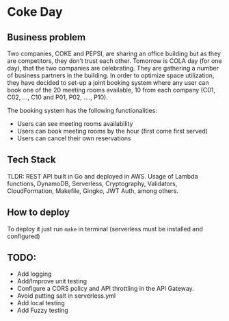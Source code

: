 # Coke Day

## Business problem
Two companies, COKE and PEPSI, are sharing an office building but as they are
competitors, they don’t trust each other. Tomorrow is COLA day (for one day), that the
two companies are celebrating. They are gathering a number of business partners in
the building. In order to optimize space utilization, they have decided to set-up a joint
booking system where any user can book one of the 20 meeting rooms available, 10
from each company (C01, C02, ..., C10 and P01, P02, ...., P10).

The booking system has the following functionalities:
* Users can see meeting rooms availability
* Users can book meeting rooms by the hour (first come first served)
* Users can cancel their own reservations

## Tech Stack
TLDR: REST API built in Go and deployed in AWS. Usage of Lambda functions, DynamoDB, Serverless, Cryptography, Validators,
CloudFormation, Makefile, Gingko, JWT Auth, among others.

## How to deploy
To deploy it just run `make` in terminal (serverless must be installed and configured)

## TODO:
* Add logging
* Add/Improve unit testing
* Configure a CORS policy and API throttling in the API Gateway.
* Avoid putting salt in serverless.yml  
* Add local testing
* Add Fuzzy testing